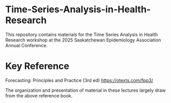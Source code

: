 # Time-Series-Analysis-in-Health-Research

This repository contains materials for the Time Series Analysis in Health Research workshop at the 2025 Saskatchewan Epidemiology Association Annual Conference.


# Key Reference

Forecasting: Principles and Practice (3rd ed) <https://otexts.com/fpp3/>

The organization and presentation of material in these lectures largely draw from the above reference book.
